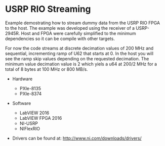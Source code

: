 # USRP RIO Streaming

Example demostrating how to stream dummy data from the USRP RIO FPGA to the host. The example
was developed using the receiver of a USRP-2945R. Host and FPGA were carefully simplified to
the minimum dependencies so it can be compile with other targets.

For now the code streams at discrete decimation values of 200 MHz and sequential, incrementing
ramp of U62 that starts at 0. In the host you will see the ramp skip values depending on the
requested decimation. The minimum value decimation value is 2 which yiels a u64 at 200/2 MHz
for a total of 8 bytes at 100 MHz or 800 MB/s.

* Hardware
	- PXIe-8135
	- PXIe-8374

* Software
	- LabVIEW 2016
	- LabVIEW FPGA 2016
	- NI-USRP
	- NIFlexRIO
	
* Drivers can be found at: http://www.ni.com/downloads/drivers/
